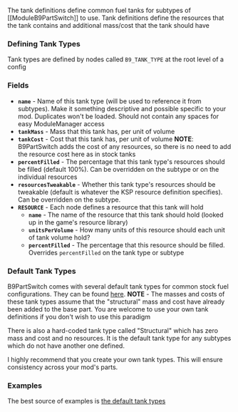 The tank definitions define common fuel tanks for subtypes of [[ModuleB9PartSwitch]] to use. Tank definitions define the resources that the tank contains and additional mass/cost that the tank should have

### Defining Tank Types

Tank types are defined by nodes called `B9_TANK_TYPE` at the root level of a config

### Fields

* **`name`** - Name of this tank type (will be used to reference it from subtypes). Make it something descriptive and possible specific to your mod. Duplicates won't be loaded. Should not contain any spaces for easy ModuleManager access
* **`tankMass`** - Mass that this tank has, per unit of volume
* **`tankCost`** - Cost that this tank has, per unit of volume **NOTE**: B9PartSwitch adds the cost of any resources, so there is no need to add the resource cost here as in stock tanks
* **`percentFilled`** - The percentage that this tank type's resources should be filled (default 100%). Can be overridden on the subtype or on the individual resources
* **`resourcesTweakable`** - Whether this tank type's resources should be tweakable (default is whatever the KSP resource definition specifies). Can be overridden on the subtype.
* **`RESOURCE`** - Each node defines a resource that this tank will hold
  * **`name`** - The name of the resource that this tank should hold (looked up in the game's resource library)
  * **`unitsPerVolume`** - How many units of this resource should each unit of tank volume hold?
  * **`percentFilled`** - The percentage that this resource should be filled. Overrides `percentFilled` on the tank type or subtype

### Default Tank Types

B9PartSwitch comes with several default tank types for common stock fuel configurations. They can be found [here](https://github.com/blowfishpro/B9PartSwitch/blob/master/GameData/B9PartSwitch/DefaultTankTypes.cfg). **NOTE** - The masses and costs of these tank types assume that the "structural" mass and cost have already been added to the base part. You are welcome to use your own tank definitions if you don't wish to use this paradigm

There is also a hard-coded tank type called "Structural" which has zero mass and cost and no resources. It is the default tank type for any subtypes which do not have another one defined.

I highly recommend that you create your own tank types. This will ensure consistency across your mod's parts.

### Examples

The best source of examples is [the default tank types](https://github.com/blowfishpro/B9PartSwitch/blob/master/GameData/B9PartSwitch/DefaultTankTypes.cfg)